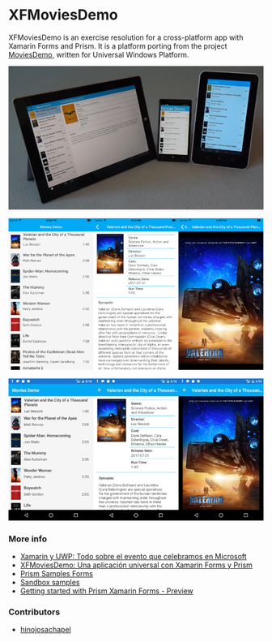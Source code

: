 # XFMoviesDemo

XFMoviesDemo is an exercise resolution for a cross-platform app with Xamarin Forms and Prism. It is a platform porting from the project [MoviesDemo](https://github.com/Alfraso/DEMO-DisenoResponsivoEnUWP), written for Universal Windows Platform.

![](https://github.com/hinojosachapel/XFMoviesDemo/blob/master/src/Screenshots/devices.png)

![](https://github.com/hinojosachapel/XFMoviesDemo/blob/master/src/Screenshots/ios-phone.png)

![](https://github.com/hinojosachapel/XFMoviesDemo/blob/master/src/Screenshots/android-phone.png)

### More info
  * [Xamarin y UWP: Todo sobre el evento que celebramos en Microsoft](http://www.bravent.net/xamarin-y-uwp-todo-sobre-el-evento-que-celebramos-en-microsoft/)
  * [XFMoviesDemo: Una aplicación universal con Xamarin Forms y Prism](http://www.hinojosachapel.com/2016/05/xfmoviesdemo-una-aplicacion-universal-con-xamarin-forms-y-prism.aspx)
  * [Prism Samples Forms](https://github.com/PrismLibrary/Prism-Samples-Forms)
  * [Sandbox samples](https://github.com/PrismLibrary/Prism/tree/master/Sandbox)
  * [Getting started with Prism Xamarin Forms - Preview](https://github.com/brianlagunas/GettingStartedWithPrismXamarinForms-Preview)

### Contributors
  * [hinojosachapel](https://github.com/hinojosachapel)
